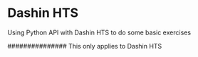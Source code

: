 # Dashin HTS
Using Python API with Dashin HTS to do some basic exercises

###############
This only applies to Dashin HTS
